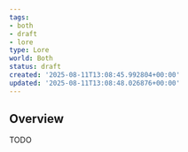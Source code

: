 ```yaml
---
tags:
- both
- draft
- lore
type: Lore
world: Both
status: draft
created: '2025-08-11T13:08:45.992804+00:00'
updated: '2025-08-11T13:08:48.026876+00:00'
---
```



## Overview

TODO
